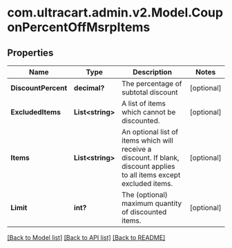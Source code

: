 # com.ultracart.admin.v2.Model.CouponPercentOffMsrpItems
## Properties

Name | Type | Description | Notes
------------ | ------------- | ------------- | -------------
**DiscountPercent** | **decimal?** | The percentage of subtotal discount | [optional] 
**ExcludedItems** | **List&lt;string&gt;** | A list of items which cannot be discounted. | [optional] 
**Items** | **List&lt;string&gt;** | An optional list of items which will receive a discount.  If blank, discount applies to all items except excluded items. | [optional] 
**Limit** | **int?** | The (optional) maximum quantity of discounted items. | [optional] 


[[Back to Model list]](../README.md#documentation-for-models) [[Back to API list]](../README.md#documentation-for-api-endpoints) [[Back to README]](../README.md)

